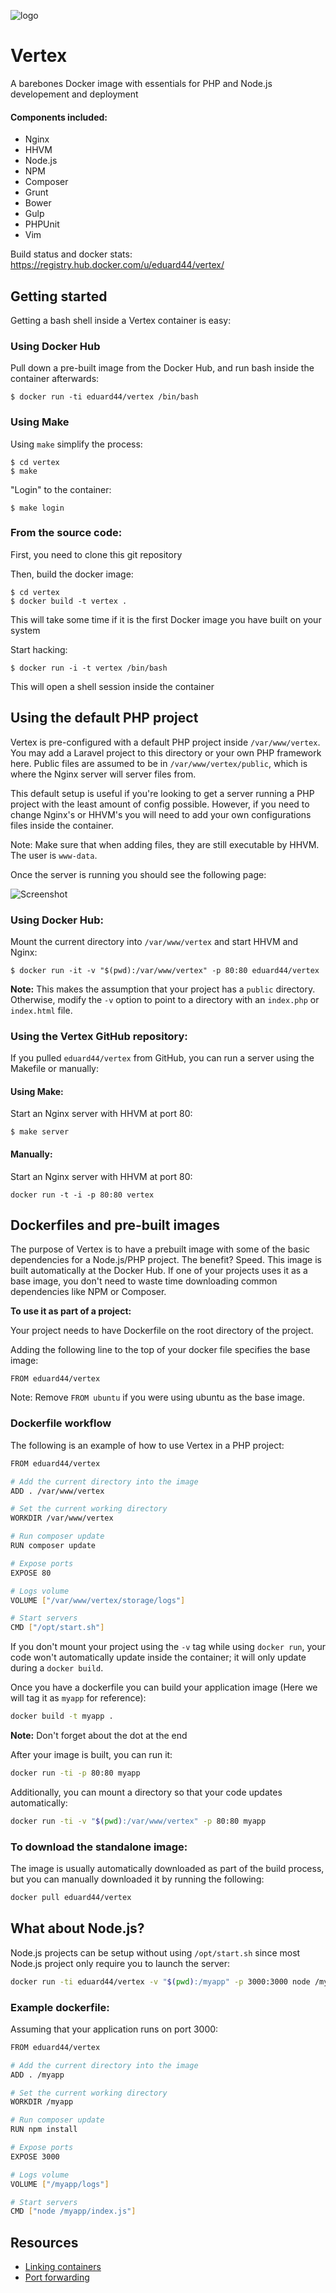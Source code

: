 ![logo](https://i.imgur.com/Ai4VtYt.png)

# Vertex

A barebones Docker image with essentials for PHP and Node.js developement and deployment

#### Components included:

- Nginx
- HHVM
- Node.js
- NPM
- Composer
- Grunt
- Bower
- Gulp
- PHPUnit
- Vim

Build status and docker stats: https://registry.hub.docker.com/u/eduard44/vertex/

## Getting started

Getting a bash shell inside a Vertex container is easy:

### Using Docker Hub

Pull down a pre-built image from the Docker Hub, and run bash inside the container afterwards:

```
$ docker run -ti eduard44/vertex /bin/bash
```

### Using Make

Using `make` simplify the process:

```
$ cd vertex
$ make
```

"Login" to the container:

```
$ make login
```

### From the source code:

First, you need to clone this git repository

Then, build the docker image:

```
$ cd vertex
$ docker build -t vertex .
```

This will take some time if it is the first Docker image you have built
on your system

Start hacking:
```
$ docker run -i -t vertex /bin/bash
```

This will open a shell session inside the container

## Using the default PHP project

Vertex is pre-configured with a default PHP project inside `/var/www/vertex`. You may add a Laravel project to this directory or your own PHP framework here. Public files are assumed to be in `/var/www/vertex/public`, which is where the  Nginx server will server files from.

This default setup is useful if you're looking to get a server running a PHP project with the least amount of config possible. However, if you need to change Nginx's or HHVM's you will need to add your own configurations files inside the container.

Note: Make sure that when adding files, they are still executable by HHVM. The user is `www-data`.

Once the server is running you should see the following page:

![Screenshot](http://i.imgur.com/ucJXOmm.png)

### Using Docker Hub:

Mount the current directory into `/var/www/vertex` and start HHVM and Nginx:

```
$ docker run -it -v "$(pwd):/var/www/vertex" -p 80:80 eduard44/vertex
```

**Note:** This makes the assumption that your project has a `public` directory. Otherwise, modify the `-v` option to point to a directory with an `index.php` or `index.html` file.

### Using the Vertex GitHub repository:

If you pulled `eduard44/vertex` from GitHub, you can run a server using the Makefile or manually:

#### Using Make:

Start an Nginx server with HHVM at port 80:

```
$ make server
```

#### Manually:

Start an Nginx server with HHVM at port 80:

```
docker run -t -i -p 80:80 vertex
```

## Dockerfiles and pre-built images

The purpose of Vertex is to have a prebuilt image with some of the basic dependencies for a Node.js/PHP project. The benefit? Speed. This image
is built automatically at the Docker Hub. If one of your projects uses it as a base image, you don't need to waste time downloading common dependencies like NPM or Composer.

__To use it as part of a project:__

Your project needs to have Dockerfile on the root directory of the project.

Adding the following line to the top of your docker file specifies the base image:
```
FROM eduard44/vertex
```

Note: Remove `FROM ubuntu` if you were using ubuntu as the base image.

### Dockerfile workflow

The following is an example of how to use Vertex in a PHP project:

```bash
FROM eduard44/vertex

# Add the current directory into the image
ADD . /var/www/vertex

# Set the current working directory
WORKDIR /var/www/vertex

# Run composer update
RUN composer update

# Expose ports
EXPOSE 80

# Logs volume
VOLUME ["/var/www/vertex/storage/logs"]

# Start servers
CMD ["/opt/start.sh"]
```
If you don't mount your project using the `-v` tag while using `docker run`, your code won't automatically update inside the container; it will only update during a `docker build`.

Once you have a dockerfile you can build your application image (Here we will tag it as `myapp` for reference):

```bash
docker build -t myapp .
```

**Note:** Don't forget about the dot at the end

After your image is built, you can run it:

```bash
docker run -ti -p 80:80 myapp
```

Additionally, you can mount a directory so that your code updates automatically:

```bash
docker run -ti -v "$(pwd):/var/www/vertex" -p 80:80 myapp
```

### To download the standalone image:

The image is usually automatically downloaded as part of the build process, but you can manually downloaded it by running the following:

```bash
docker pull eduard44/vertex
```

## What about Node.js?

Node.js projects can be setup without using `/opt/start.sh` since most Node.js project only require you to launch the server:

```bash
docker run -ti eduard44/vertex -v "$(pwd):/myapp" -p 3000:3000 node /myapp/index.js
```
### Example dockerfile:

Assuming that your application runs on port 3000:

```bash
FROM eduard44/vertex

# Add the current directory into the image
ADD . /myapp

# Set the current working directory
WORKDIR /myapp

# Run composer update
RUN npm install

# Expose ports
EXPOSE 3000

# Logs volume
VOLUME ["/myapp/logs"]

# Start servers
CMD ["node /myapp/index.js"]
```

## Resources

- [Linking containers](https://docs.docker.com/userguide/dockerlinks/)
- [Port forwarding](https://github.com/wsargent/docker-cheat-sheet#exposing-ports)
